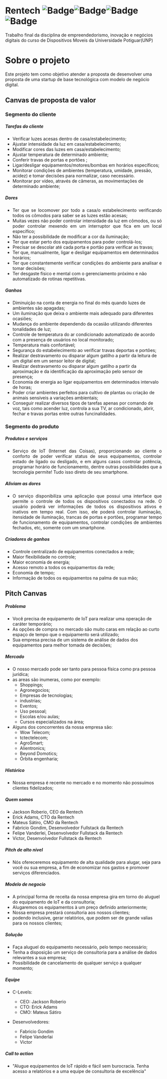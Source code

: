 # Rentech ![Badge](https://img.shields.io/github/license/Raidro/Rentech)![Badge](https://img.shields.io/github/issues/Raidro/Rentech)![Badge](https://img.shields.io/github/forks/Raidro/Rentech)![Badge](https://img.shields.io/github/stars/Raidro/Rentech)

Trabalho final da disciplina de empreendedorismo, inovação e negócios digitais do curso de Dispositivos Moveis da Universidade Potiguar(UNP)

# Sobre o projeto

Este projeto tem como objetivo atender a proposta de desenvolver uma proposta de uma startup de base tecnológica com modelo de negócio digital.

## Canvas de proposta de valor

### Segmento do cliente

##### Tarefas do cliente

- Verificar luzes acesas dentro de casa/estabelecimento;
- Ajustar intensidade da luz em casa/estabelecimento;
- Modificar cores das luzes em casa/estabelecimento;
- Ajustar temperatura de determinado ambiente;
- Conferir travas de portas e portões ;
- Ligar/desligar equipamentos/motores/bombas em horários específicos;
- Monitorar condições de ambientes (temperatura, umidade, pressão, acidez) e tomar decisões para normalizar, caso necessário.
- Monitorar por vídeo, através de câmeras, as movimentações de determinado ambiente;

##### Dores

- <div style="text-align: justify">Ter que se locomover por todo a casa/o estabelecimento verificando todos os cômodos para saber se as luzes estão acesas;</div>
- <div style="text-align: justify">Muitas vezes não poder controlar intensidade da luz em cômodos, ou só poder controlar mexendo em um interruptor que fica em um local específico;</div>
- Não ter a possibilidade de modificar a cor da iluminação;
- Ter que estar perto dos equipamentos para poder controlá-los;
- Precisar se descolar até cada porta e portão para verificar as travas;
- Ter que, manualmente, ligar e desligar equipamentos em determinados horários;
- <div style="text-align: justify">Ter que constantemente verificar condições do ambiente para analisar e tomar decisões;</div>
- Ter desgaste físico e mental com o gerenciamento próximo e não automatizado de rotinas repetitivas.

##### Ganhos

- Diminuição na conta de energia no final do mês quando luzes de ambientes são apagadas;
- Um iluminação que deixa o ambiente mais adequado para diferentes ocasiões;
- Mudança do ambiente dependendo da ocasião utilizando diferentes tonalidades de luz;
- Controle de temperatura do ar condicionado automatizado de acordo com a presença de usuários no local monitorado;
- Temperatura mais confortável;
- Segurança do estabelecimento ao verificar travas deportas e portões;
- Realizar destravamento ou disparar algum gatilho a partir da leitura de um digital em um sensor leitor de digital;
- Realizar destravamento ou disparar algum gatilho a partir da aproximação e da identificação da aproximação pelo sensor de presença;
- Economia de energia ao ligar equipamentos em determinados intervalo de horas;
- Poder criar ambientes perfeitos para cultivo de plantas ou criação de animais sensíveis a variações ambientais;
- Conseguir realizar diversos tipos de tarefas apenas por comando de voz, tais como acender luz, controla a sua TV, ar condicionado, abrir, fechar e travas portas entre outras funcinalidades.

### Segmento do produto

##### Produtos e serviços

- <div style="text-align: justify">Serviço de IoT (Internet das Coisas), proporcionando ao cliente o conforto de poder verificar status de seus equipamentos, controlar estado de ligado ou desligado, e em alguns casos controlar potência, programar horário de funcionamento, dentre outras possibilidades que a tecnologia permite! Tudo isso direto de seu smartphone.</div>

##### Aliviam as dores

- <div style="text-align: justify">O serviço disponibiliza uma aplicação que possui uma interface que permite o controle de todos os dispositivos conectados na rede. O usuário poderá ver informações de todos os dispositivos ativos e inativos em tempo real. Com isso, ele poderá controlar iluminação, itensidade de iluminação, trancas de portas e portões, programar tempo de funcionamento de equipamentos, controlar condições de ambientes fechados, etc, somente com um smartphone.</div>

##### Criadores de ganhos

- Controle centralizado de equipamentos conectados a rede;
- Maior flexibilidade no controle;
- Maior economia de energia;
- Acesso remoto a todos os equipamentos da rede;
- Economia de tempo;
- Informação de todos os equipamentos na palma de sua mão;

## Pitch Canvas

##### Problema

- Você precisa de equipamento de IoT para realizar uma operação de caráter temporário;
- As opções de compra no mercado são muito caras em relação ao curto espaço de tempo que o equipamento será utilizado;
- Sua empresa precisa de um sistema de análise de dados dos equipamentos para melhor tomada de decisões;

##### Mercado

- O nosso mercado pode ser tanto para pessoa física como pra pessoa jurídica;
- as areas são inumeras, como por exemplo:
  - Shoppings;
  - Agronegocios;
  - Empresas de tecnologias;
  - industrias;
  - Eventos;
  - Uso pessoal;
  - Escolas e/ou aulas;
  - Cursos especializados na área;
- Alguns dos concorrentes da nossa empresa são:
  - Wow Telecom;
  - tctectelecom;
  - AgroSmart;
  - Alientronics;
  - Beyond Domotics;
  - Órbita engenharia;

##### Histórico

- Nossa empresa é recente no mercado e no momento não possuímos clientes fidelizados;

##### Quem somos

- Jackson Roberio, CEO da Rentech
- Erick Adams, CTO da Rentech
- Mateus Sátiro, CMO da Rentech
- Fabricio Gondim, Desenvolvedor Fullstack da Rentech
- Felipe Vanderlei, Desenvolvedor Fullstack da Rentech
- Victor, Desenvolvedor Fullstack da Rentech

##### Pitch de alto nivel

- Nós ofereceremos equipamento de alta qualidade para alugar, seja para você ou sua empresa, a fim de economizar nos gastos e promover serviços diferenciados.

##### Modelo de negocio

- A principal forma de receita da nossa empresa gira em torno do aluguel do equipamento de IoT e da consultoria;
- Alugaremos os equipamentos à um preço definido anteriormente;
- Nossa empresa prestará consultoria aos nossos clientes;
- podendo inclusive, gerar relatórios, que podem ser de grande valias para os nossos clientes;

##### Solução

- Faça aluguel do equipamento necessário, pelo tempo necessário;
- Tenha a disposição um serviço de consultoria para a análise de dados relevantes a sua empresa;
- Possibilidade de cancelamento de qualquer serviço a qualquer momento;

##### Equipe

- C-Levels:

  - CEO: Jackson Roberio
  - CTO: Erick Adams
  - CMO: Mateus Sátiro

- Desenvolvedores:
  - Fabricio Gondim
  - Felipe Vanderlai
  - Victor

##### Call to action

- "Alugue equipamentos de IoT rápido e fácil sem burocracia. Tenha acesso a relatórios e a uma equipe de consultoria de excelência"
